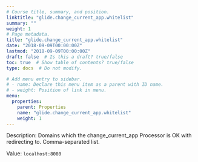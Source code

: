 ```yaml
---
# Course title, summary, and position.
linktitle: "glide.change_current_app.whitelist"
summary: ""
weight: 1
# Page metadata.
title: "glide.change_current_app.whitelist"
date: "2018-09-09T00:00:00Z"
lastmod: "2018-09-09T00:00:00Z"
draft: false  # Is this a draft? true/false
toc: true  # Show table of contents? true/false
type: docs  # Do not modify.

# Add menu entry to sidebar.
# - name: Declare this menu item as a parent with ID name.
# - weight: Position of link in menu.
menu:
  properties:
    parent: Properties
    name: "glide.change_current_app.whitelist"
    weight: 1
---
```


Description: Domains which the change_current_app Processor is OK with redirecting to. Comma-separated list.


Value: `localhost:8080`
